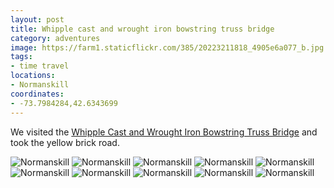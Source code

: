 ```yaml
---
layout: post
title: Whipple cast and wrought iron bowstring truss bridge
category: adventures
image: https://farm1.staticflickr.com/385/20223211818_4905e6a077_b.jpg
tags:
- time travel
locations:
- Normanskill
coordinates:
- -73.7984284,42.6343699
---
```


We visited the [Whipple Cast and Wrought Iron Bowstring Truss Bridge](https://en.wikipedia.org/wiki/Whipple_Cast_and_Wrought_Iron_Bowstring_Truss_Bridge) and took the yellow brick road.

<div class="photos">
<img src="https://farm1.staticflickr.com/385/20223211818_4905e6a077_b.jpg" class="img-tall" alt="Normanskill" class="img-tall">
<img src="https://farm1.staticflickr.com/261/19788571934_925d0cf6ef_b.jpg" class="img-wide" alt="Normanskill" class="img-wide">
<img src="https://farm1.staticflickr.com/278/20411189595_7cd0d89737_b.jpg" class="img-half" alt="Normanskill">
<img src="https://farm1.staticflickr.com/538/20224505169_9374840735_b.jpg" class="img-half" alt="Normanskill">
<img src="https://farm1.staticflickr.com/563/20402581012_dc62f24a10_b.jpg" class="img-half" alt="Normanskill">
<img src="https://farm1.staticflickr.com/355/20224547919_71fd795968_b.jpg" class="img-half" alt="Normanskill">
<img src="https://farm1.staticflickr.com/534/20223203228_5229773e1b_b.jpg" class="img-half" alt="Normanskill">
<img src="https://farm1.staticflickr.com/333/19790214553_c70605d843_b.jpg" class="img-half" alt="Normanskill">
<img src="https://farm4.staticflickr.com/3690/19788510694_e9137a9038_b.jpg" class="img-tall" alt="Normanskill">
<img src="https://farm1.staticflickr.com/339/20384958756_8aa68103ef_b.jpg" class="img-wide" alt="Normanskill">
</div>